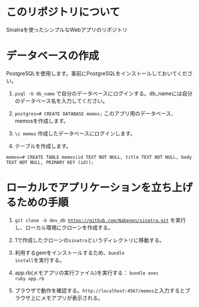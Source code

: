 # このリポジトリについて
Sinatraを使ったシンプルなWebアプリのリポジトリ

# データベースの作成
PostgreSQLを使用します。事前にPostgreSQLをインストールしておいてください。

1. <code>psql -U db_name</code> で自分のデータベースにログインする。db_nameには自分のデータベース名を入力してください。

2. <code>postgres=# CREATE DATABASE memos;</code> このアプリ用のデータベース、memosを作成します。

3. <code>\c memos</code> 作成したデータベースにログインします。

4. テーブルを作成します。
<pre><code>memos=# CREATE TABLE memos(id TEXT NOT NULL, title TEXT NOT NULL, body TEXT NOT NULL, PRIMARY KEY (id));</code></pre>

# ローカルでアプリケーションを立ち上げるための手順
1. <code>git clone -b dev_db https://github.com/Nabegon/sinatra.git</code> を実行し、ローカル環境にクローンを作成する。

2. 1で作成したクローンの<code>sinatra</code>というディレクトリに移動する。

3. 利用するgemをインストールするため、<code>bundle install</code>を実行する。 

4. app.rb(メモアプリの実行ファイル)を実行する： <code>bundle exec ruby app.rb</code>

5. ブラウザで動作を確認する。<code>http://localhost:4567/memos</code>と入力するとブラウザ上にメモアプリが表示される。

